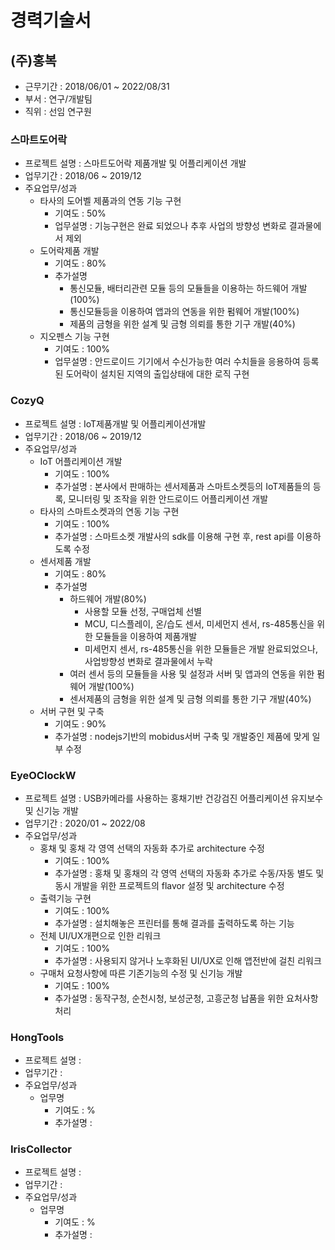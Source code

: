 # 경력기술서

## (주)홍복
- 근무기간 : 2018/06/01 ~ 2022/08/31
- 부서 : 연구/개발팀
- 직위 : 선임 연구원

### 스마트도어락
 - 프로젝트 설명 : 스마트도어락 제품개발 및 어플리케이션 개발
 - 업무기간 : 2018/06 ~ 2019/12
 - 주요업무/성과
   - 타사의 도어벨 제품과의 연동 기능 구현
     - 기여도 : 50%
     - 업무설명 : 기능구현은 완료 되었으나 추후 사업의 방향성 변화로 결과물에서 제외
   - 도어락제품 개발
       - 기여도 : 80%
       - 추가설명
         - 통신모듈, 배터리관련 모듈 등의 모듈들을 이용하는 하드웨어 개발(100%)
         - 통신모듈등을 이용하여 앱과의 연동을 위한 펌웨어 개발(100%)
         - 제품의 금형을 위한 설계 및 금형 의뢰를 통한 기구 개발(40%)
   - 지오펜스 기능 구현
     - 기여도 : 100%
     - 업무설명 : 안드로이드 기기에서 수신가능한 여러 수치들을 응용하여 등록된 도어락이 설치된 지역의 출입상태에 대한 로직 구현

### CozyQ
 - 프로젝트 설명 : IoT제품개발 및 어플리케이션개발
 - 업무기간 : 2018/06 ~ 2019/12
 - 주요업무/성과
   - IoT 어플리케이션 개발
     - 기여도 : 100%
     - 추가설명 : 본사에서 판매하는 센서제품과 스마트소켓등의 IoT제품들의 등록, 모니터링 및 조작을 위한 안드로이드 어플리케이션 개발
   - 타사의 스마트소켓과의 연동 기능 구현
     - 기여도 : 100%
     - 추가설명 : 스마트소켓 개발사의 sdk를 이용해 구현 후, rest api를 이용하도록 수정
   - 센서제품 개발
     - 기여도 : 80%
     - 추가설명
       - 하드웨어 개발(80%)
         - 사용할 모듈 선정, 구매업체 선별
         - MCU, 디스플레이, 온/습도 센서, 미세먼지 센서, rs-485통신을 위한 모듈들을 이용하여 제품개발
         - 미세먼지 센서, rs-485통신을 위한 모듈들은 개발 완료되었으나, 사업방향성 변화로 결과물에서 누락
       - 여러 센서 등의 모듈들을 사용 및 설정과 서버 및 앱과의 연동을 위한 펌웨어 개발(100%)
       - 센서제품의 금형을 위한 설계 및 금형 의뢰를 통한 기구 개발(40%)
   - 서버 구현 및 구축
     - 기여도 : 90%
     - 추가설명 : nodejs기반의 mobidus서버 구축 및 개발중인 제품에 맞게 일부 수정

### EyeOClockW
 - 프로젝트 설명 : USB카메라를 사용하는 홍채기반 건강검진 어플리케이션 유지보수 및 신기능 개발
 - 업무기간 : 2020/01 ~ 2022/08
 - 주요업무/성과
   - 홍채 및 홍채 각 영역 선택의 자동화 추가로 architecture 수정
     - 기여도 : 100%
     - 추가설명 : 홍채 및 홍채의 각 영역 선택의 자동화 추가로 수동/자동 별도 및 동시 개발을 위한 프로젝트의 flavor 설정 및 architecture 수정
   - 출력기능 구현
     - 기여도 : 100%
     - 추가설명 : 설치해놓은 프린터를 통해 결과를 출력하도록 하는 기능
   - 전체 UI/UX개편으로 인한 리워크
     - 기여도 : 100%
     - 추가설명 : 사용되지 않거나 노후화된 UI/UX로 인해 앱전반에 걸친 리워크
   - 구매처 요청사항에 따른 기존기능의 수정 및 신기능 개발
     - 기여도 : 100%
     - 추가설명 : 동작구청, 순천시청, 보성군청, 고흥군청 납품을 위한 요처사항 처리

### HongTools
 - 프로젝트 설명 : 
 - 업무기간 : 
 - 주요업무/성과
   - 업무명
     - 기여도 : %
     - 추가설명 : 

### IrisCollector
 - 프로젝트 설명 : 
 - 업무기간 : 
 - 주요업무/성과
   - 업무명
     - 기여도 : %
     - 추가설명 : 
